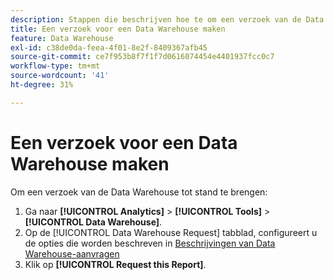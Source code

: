 ```yaml
---
description: Stappen die beschrijven hoe te om een verzoek van de Data Warehouse tot stand te brengen.
title: Een verzoek voor een Data Warehouse maken
feature: Data Warehouse
exl-id: c38de0da-feea-4f01-8e2f-8409367afb45
source-git-commit: ce7f953b8f7f1f7d0616074454e4401937fcc0c7
workflow-type: tm+mt
source-wordcount: '41'
ht-degree: 31%

---
```


# Een verzoek voor een Data Warehouse maken

Om een verzoek van de Data Warehouse tot stand te brengen:

1. Ga naar **[!UICONTROL Analytics]** > **[!UICONTROL Tools]** > **[!UICONTROL Data Warehouse]**.
1. Op de [!UICONTROL Data Warehouse Request] tabblad, configureert u de opties die worden beschreven in [Beschrijvingen van Data Warehouse-aanvragen](/help/export/data-warehouse/data-warehouse.md#section_F21C78ED36884C389C852E876AF5CDE8)
1. Klik op **[!UICONTROL Request this Report]**.
